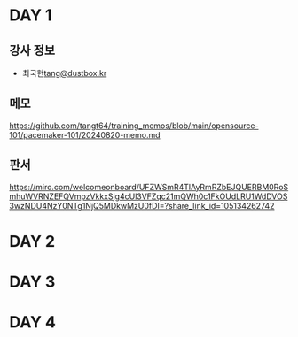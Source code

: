 # DAY 1

## 강사 정보

- 최국현<tang@dustbox.kr>

## 메모

https://github.com/tangt64/training_memos/blob/main/opensource-101/pacemaker-101/20240820-memo.md

## 판서

https://miro.com/welcomeonboard/UFZWSmR4TlAyRmRZbEJQUERBM0RoSmhuWVRNZEFQVmpzVkkxSjg4cUl3VFZqc21mQWh0c1FkOUdLRU1WdDVOS3wzNDU4NzY0NTg1NjQ5MDkwMzU0fDI=?share_link_id=105134262742

# DAY 2

# DAY 3

# DAY 4